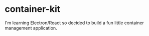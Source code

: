 # container-kit

I'm learning Electron/React so decided to build a fun little container management application.
